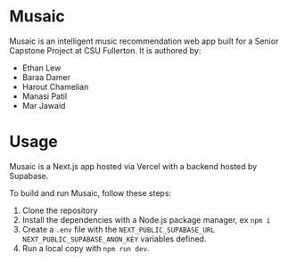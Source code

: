 # Musaic

Musaic is an intelligent music recommendation web app built for a Senior Capstone Project at CSU Fullerton. It is authored by:

- Ethan Lew
- Baraa Damer
- Harout Chamelian
- Manasi Patil
- Mar Jawaid

# Usage

Musaic is a Next.js app hosted via Vercel with a backend hosted by Supabase.

To build and run Musaic, follow these steps:

1. Clone the repository
2. Install the dependencies with a Node.js package manager, ex `npm i`
3. Create a `.env` file with the `NEXT_PUBLIC_SUPABASE_URL` `NEXT_PUBLIC_SUPABASE_ANON_KEY` variables defined.
4. Run a local copy with `npm run dev`.